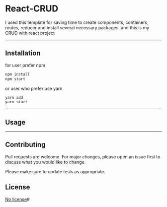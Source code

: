 # React-CRUD

I used this template for saving time to create components, containers, routes, reducer and install several necessary packages.
and this is my CRUD with react project

-------

## Installation

for user prefer npm
```bash
npm install
npm start
```
or user who prefer use yarn
```bash
yarn add
yarn start 
```
-------

## Usage

-------

## Contributing
Pull requests are welcome. For major changes, please open an issue first to discuss what you would like to change.

Please make sure to update tests as appropriate.

## License
[No license](https://choosealicense.com/licenses/mit/)# 
